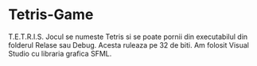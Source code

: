 # Tetris-Game
T.E.T.R.I.S.
Jocul se numeste Tetris si se poate pornii din executabilul din folderul Relase sau Debug.
Acesta ruleaza pe 32 de biti.
Am folosit Visual Studio cu libraria grafica SFML.
